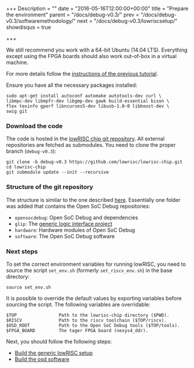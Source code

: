 +++
Description = ""
date = "2016-05-16T12:00:00+00:00"
title = "Prepare the environment"
parent = "/docs/debug-v0.3/"
prev = "/docs/debug-v0.3/softwaremethodology/"
next = "/docs/debug-v0.3/lowriscsetup/"
showdisqus = true

+++

We still recommend you work with a 64-bit Ubuntu (14.04 LTS).
Everything except using the FPGA boards should also work
out-of-box in a virtual machine.

For more details follow the
[instructions of the previous tutorial](/docs/untether-v0.2/dev-env).

Ensure you have all the necessary packages installed:

    sudo apt-get install autoconf automake autotools-dev curl \
    libmpc-dev libmpfr-dev libgmp-dev gawk build-essential bison \
    flex texinfo gperf libncurses5-dev libusb-1.0-0 libboost-dev \
    swig git

### Download the code

The code is hosted in the
[lowRISC chip git repository](https://github.com/lowrisc/lowrisc-chip). All
external repositories are fetched as submodules. You need to clone the
proper branch (`debug-v0.3`):

    git clone -b debug-v0.3 https://github.com/lowrisc/lowrisc-chip.git
    cd lowrisc-chip
	git submodule update --init --recursive

### Structure of the git repository

The structure is similar to the one described
[here](/docs/untether-v0.2/dev-env/#gitstruct). Essentially
one folder was added that contains the Open SoC Debug repositories:

 * `opensocdebug`: Open SoC Debug and dependencies
  * `glip`: The [generic logic interface project](http://glip.io)
  * `hardware`: Hardware modules of Open SoC Debug
  * `software`: The Open SoC Debug software

### Next steps

To set the correct environment variables for running lowRISC, you need to
source the script `set_env.sh` (formerly `set_riscv_env.sh`) in the base directory:

    source set_env.sh

It is possible to override the default values by exporting variables before sourcing the script.
The following variables are overridable:

    $TOP                Path to the lowrisc-chip directory ($PWD).
    $RISCV              Path to the riscv toolchain ($TOP/riscv).
    $OSD_ROOT           Path to the Open SoC Debug tools ($TOP/tools).
    $FPGA_BOARD         The tager FPGA board (nexys4_ddr).

Next, you should follow the following steps:

 * [Build the generic lowRISC setup](/docs/debug-v0.3/lowriscsetup)
 * [Build the osd software](/docs/debug-v0.3/osdsoftware)

